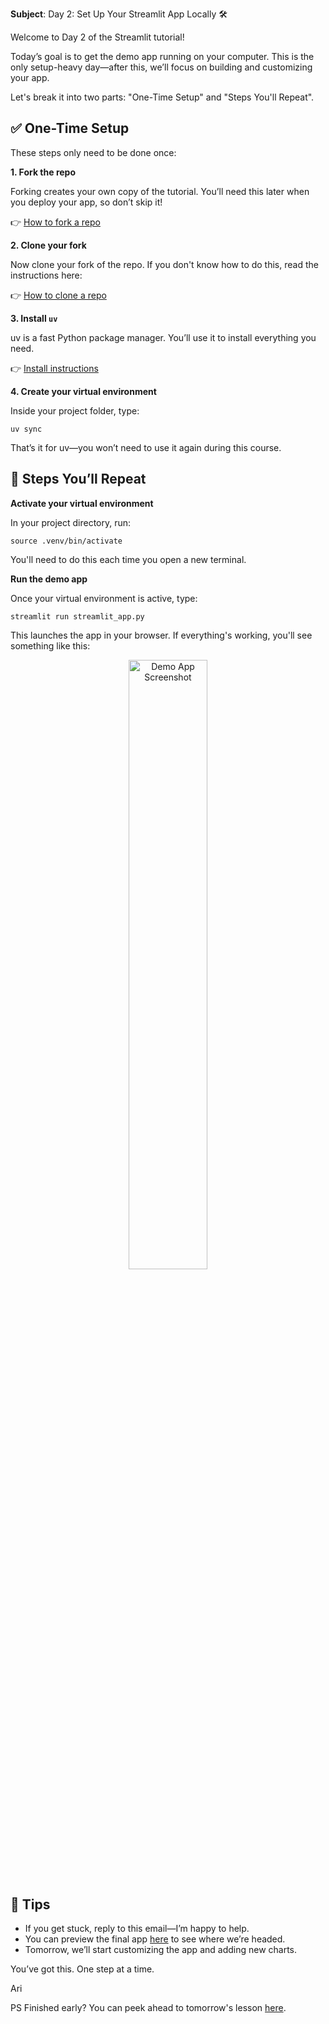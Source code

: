 **Subject**: Day 2: Set Up Your Streamlit App Locally 🛠

Welcome to Day 2 of the Streamlit tutorial!

Today’s goal is to get the demo app running on your computer. This is the only setup-heavy day—after this, we’ll focus on building and customizing your app.

Let's break it into two parts: "One-Time Setup" and "Steps You'll Repeat".

## ✅ One-Time Setup

These steps only need to be done once:

**1. Fork the repo**

Forking creates your own copy of the tutorial. You’ll need this later when you deploy your app, so don’t skip it! 

👉 [How to fork a repo](https://docs.github.com/en/pull-requests/collaborating-with-pull-requests/working-with-forks/fork-a-repo)

**2. Clone your fork**

Now clone your fork of the repo. If you don't know how to do this, read the instructions here:

👉 [How to clone a repo](https://docs.github.com/en/repositories/creating-and-managing-repositories/cloning-a-repository)

**3. Install `uv`**

uv is a fast Python package manager. You’ll use it to install everything you need. 

👉 [Install instructions](https://docs.astral.sh/uv/#installation)

**4. Create your virtual environment**

Inside your project folder, type:

`uv sync`

That’s it for uv—you won’t need to use it again during this course.

## 🔁 Steps You’ll Repeat

**Activate your virtual environment**

In your project directory, run:

`source .venv/bin/activate`

You'll need to do this each time you open a new terminal.

**Run the demo app**

Once your virtual environment is active, type:

`streamlit run streamlit_app.py`

This launches the app in your browser. If everything's working, you'll see something like this:

<p align="center">
  <img src="../screenshot-demo-app.png" alt="Demo App Screenshot" width="50%">
</p>

## 🧠 Tips

  * If you get stuck, reply to this email—I’m happy to help.
  * You can preview the final app [here](https://arilamstein-tutorial.streamlit.app/) to see where we’re headed.
  * Tomorrow, we’ll start customizing the app and adding new charts.

You’ve got this. One step at a time.

Ari

PS Finished early? You can peek ahead to tomorrow's lesson [here](https://github.com/arilamstein/streamlit_tutorial/blob/main/emails/day-3.md).